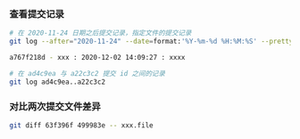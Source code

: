 ### 查看提交记录

```bash
# 在 2020-11-24 日期之后提交记录，指定文件的提交记录
git log --after="2020-11-24" --date=format:'%Y-%m-%d %H:%M:%S' --pretty=format:"%h - %cn : %cd : %s" -- xxx.file

a767f218d - xxx : 2020-12-02 14:09:27 : xxxx

# 在 ad4c9ea 与 a22c3c2 提交 id 之间的记录
git log ad4c9ea..a22c3c2
```

### 对比两次提交文件差异

```bash
git diff 63f396f 499983e -- xxx.file
```

